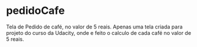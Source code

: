 # pedidoCafe
Tela de Pedido de café, no valor de 5 reais.
Apenas uma tela criada para projeto do curso da Udacity, onde e feito o calculo de cada café no valor de 5 reais.
